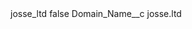 <?xml version="1.0" encoding="UTF-8"?>
<CustomMetadata xmlns="http://soap.sforce.com/2006/04/metadata" xmlns:xsi="http://www.w3.org/2001/XMLSchema-instance" xmlns:xsd="http://www.w3.org/2001/XMLSchema">
    <label>josse_ltd</label>
    <protected>false</protected>
    <values>
        <field>Domain_Name__c</field>
        <value xsi:type="xsd:string">josse.ltd</value>
    </values>
</CustomMetadata>
